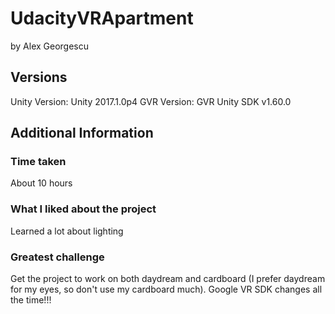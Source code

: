 # UdacityVRApartment
by Alex Georgescu

## Versions
Unity Version: Unity 2017.1.0p4
GVR Version: GVR Unity SDK v1.60.0

## Additional Information
### Time taken
About 10 hours

### What I liked about the project
Learned a lot about lighting

### Greatest challenge 
Get the project to work on both daydream and cardboard (I prefer daydream for my eyes, so don't use my cardboard much). Google VR SDK changes all the time!!!